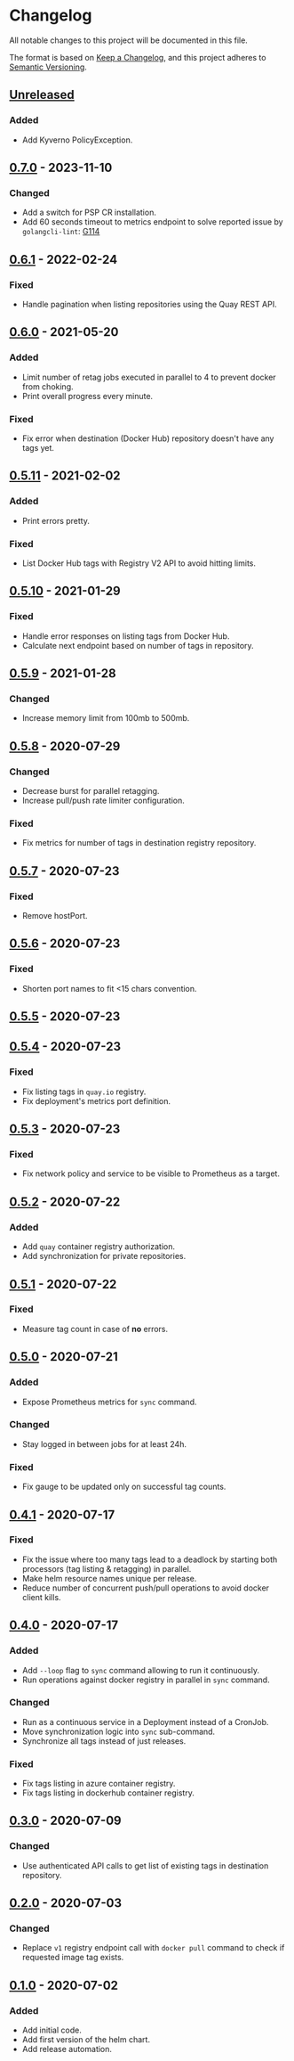 # Changelog

All notable changes to this project will be documented in this file.

The format is based on [Keep a Changelog](https://keepachangelog.com/en/1.0.0/),
and this project adheres to [Semantic Versioning](https://semver.org/spec/v2.0.0.html).

## [Unreleased]

### Added

- Add Kyverno PolicyException.

## [0.7.0] - 2023-11-10

### Changed

- Add a switch for PSP CR installation.
- Add 60 seconds timeout to metrics endpoint to solve reported issue by `golangcli-lint`: [G114](https://github.com/golangci/golangci-lint/blob/1926748b44fb0dbca8c320bf2145190367d7fedc/.golangci.reference.yml#L774)

## [0.6.1] - 2022-02-24

### Fixed

- Handle pagination when listing repositories using the Quay REST API.

## [0.6.0] - 2021-05-20

### Added

- Limit number of retag jobs executed in parallel to 4 to prevent docker from choking.
- Print overall progress every minute.

### Fixed

- Fix error when destination (Docker Hub) repository doesn't have any tags yet.

## [0.5.11] - 2021-02-02

### Added

- Print errors pretty.

### Fixed

- List Docker Hub tags with Registry V2 API to avoid hitting limits.

## [0.5.10] - 2021-01-29

### Fixed

- Handle error responses on listing tags from Docker Hub.
- Calculate next endpoint based on number of tags in repository.

## [0.5.9] - 2021-01-28

### Changed

- Increase memory limit from 100mb to 500mb.

## [0.5.8] - 2020-07-29

### Changed

- Decrease burst for parallel retagging.
- Increase pull/push rate limiter configuration.

### Fixed

- Fix metrics for number of tags in destination registry repository.

## [0.5.7] - 2020-07-23

### Fixed

- Remove hostPort.

## [0.5.6] - 2020-07-23

### Fixed

- Shorten port names to fit <15 chars convention.

## [0.5.5] - 2020-07-23

## [0.5.4] - 2020-07-23


### Fixed

- Fix listing tags in `quay.io` registry.
- Fix deployment's metrics port definition.

## [0.5.3] - 2020-07-23

### Fixed

- Fix network policy and service to be visible to Prometheus as a target.

## [0.5.2] - 2020-07-22

### Added

- Add `quay` container registry authorization.
- Add synchronization for private repositories.

## [0.5.1] - 2020-07-22

### Fixed

- Measure tag count in case of **no** errors.


## [0.5.0] - 2020-07-21

### Added

- Expose Prometheus metrics for `sync` command.

### Changed

- Stay logged in between jobs for at least 24h.

### Fixed

- Fix gauge to be updated only on successful tag counts.

## [0.4.1] - 2020-07-17

### Fixed

- Fix the issue where too many tags lead to a deadlock by starting both
  processors (tag listing & retagging) in parallel.
- Make helm resource names unique per release.
- Reduce number of concurrent push/pull operations to avoid docker client
  kills.

## [0.4.0] - 2020-07-17

### Added

- Add `--loop` flag to `sync` command allowing to run it continuously.
- Run operations against docker registry in parallel in `sync` command.

### Changed

- Run as a continuous service in a Deployment instead of a CronJob.
- Move synchronization logic into `sync` sub-command.
- Synchronize all tags instead of just releases.

### Fixed

- Fix tags listing in azure container registry.
- Fix tags listing in dockerhub container registry.

## [0.3.0] - 2020-07-09

### Changed

- Use authenticated API calls to get list of existing tags in destination repository.

## [0.2.0] - 2020-07-03

### Changed

- Replace `v1` registry endpoint call with `docker pull` command to check if requested image tag exists.

## [0.1.0] - 2020-07-02

### Added

- Add initial code.
- Add first version of the helm chart.
- Add release automation.

[Unreleased]: https://github.com/giantswarm/crsync/compare/v0.7.0...HEAD
[0.7.0]: https://github.com/giantswarm/crsync/compare/v0.6.1...v0.7.0
[0.6.1]: https://github.com/giantswarm/crsync/compare/v0.6.0...v0.6.1
[0.6.0]: https://github.com/giantswarm/crsync/compare/v0.5.11...v0.6.0
[0.5.11]: https://github.com/giantswarm/crsync/compare/v0.5.10...v0.5.11
[0.5.10]: https://github.com/giantswarm/crsync/compare/v0.5.9...v0.5.10
[0.5.9]: https://github.com/giantswarm/crsync/compare/v0.5.8...v0.5.9
[0.5.8]: https://github.com/giantswarm/crsync/compare/v0.5.7...v0.5.8
[0.5.7]: https://github.com/giantswarm/crsync/compare/v0.5.6...v0.5.7
[0.5.6]: https://github.com/giantswarm/crsync/compare/v0.5.5...v0.5.6
[0.5.5]: https://github.com/giantswarm/crsync/compare/v0.5.4...v0.5.5
[0.5.4]: https://github.com/giantswarm/crsync/compare/v0.5.3...v0.5.4
[0.5.3]: https://github.com/giantswarm/crsync/compare/v0.5.2...v0.5.3
[0.5.2]: https://github.com/giantswarm/crsync/compare/v0.5.1...v0.5.2
[0.5.1]: https://github.com/giantswarm/crsync/compare/v0.5.0...v0.5.1
[0.5.0]: https://github.com/giantswarm/crsync/compare/v0.4.1...v0.5.0
[0.4.1]: https://github.com/giantswarm/crsync/compare/v0.4.0...v0.4.1
[0.4.0]: https://github.com/giantswarm/crsync/compare/v0.3.0...v0.4.0
[0.3.0]: https://github.com/giantswarm/crsync/compare/v0.2.0...v0.3.0
[0.2.0]: https://github.com/giantswarm/crsync/compare/v0.1.0...v0.2.0
[0.1.0]: https://github.com/giantswarm/crsync/releases/tag/v0.1.0
